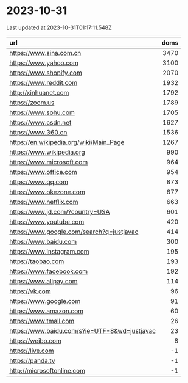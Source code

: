 # 2023-10-31

<!-- BEGIN -->
Last updated at 2023-10-31T01:17:11.548Z

url | doms
:- | -:
https://www.sina.com.cn | 3470
https://www.yahoo.com | 3100
https://www.shopify.com | 2070
https://www.reddit.com | 1932
http://xinhuanet.com | 1792
https://zoom.us | 1789
https://www.sohu.com | 1705
https://www.csdn.net | 1627
https://www.360.cn | 1536
https://en.wikipedia.org/wiki/Main_Page | 1267
https://www.wikipedia.org | 990
https://www.microsoft.com | 964
https://www.office.com | 954
https://www.qq.com | 873
https://www.okezone.com | 677
https://www.netflix.com | 663
https://www.jd.com/?country=USA | 601
https://www.youtube.com | 420
https://www.google.com/search?q=justjavac | 414
https://www.baidu.com | 300
https://www.instagram.com | 195
https://taobao.com | 193
https://www.facebook.com | 192
https://www.alipay.com | 114
https://vk.com | 96
https://www.google.com | 91
https://www.amazon.com | 60
https://www.tmall.com | 26
https://www.baidu.com/s?ie=UTF-8&wd=justjavac | 23
https://weibo.com | 8
https://live.com | -1
https://panda.tv | -1
http://microsoftonline.com | -1
<!-- END -->
